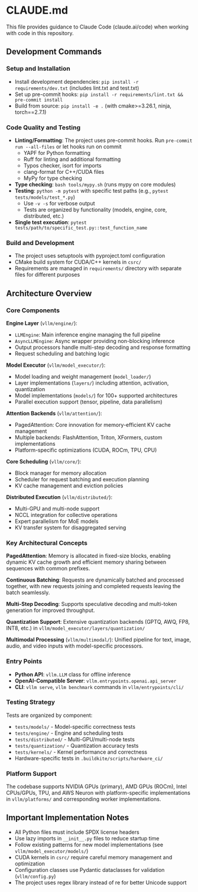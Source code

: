 # CLAUDE.md

This file provides guidance to Claude Code (claude.ai/code) when working with code in this repository.

## Development Commands

### Setup and Installation
- Install development dependencies: `pip install -r requirements/dev.txt` (includes lint.txt and test.txt)
- Set up pre-commit hooks: `pip install -r requirements/lint.txt && pre-commit install`
- Build from source: `pip install -e .` (with cmake>=3.26.1, ninja, torch==2.7.1)

### Code Quality and Testing
- **Linting/Formatting**: The project uses pre-commit hooks. Run `pre-commit run --all-files` or let hooks run on commit
  - YAPF for Python formatting
  - Ruff for linting and additional formatting 
  - Typos checker, isort for imports
  - clang-format for C++/CUDA files
  - MyPy for type checking
- **Type checking**: `bash tools/mypy.sh` (runs mypy on core modules)
- **Testing**: `python -m pytest` with specific test paths (e.g., `pytest tests/models/test_*.py`)
  - Use `-v -s` for verbose output
  - Tests are organized by functionality (models, engine, core, distributed, etc.)
- **Single test execution**: `pytest tests/path/to/specific_test.py::test_function_name`

### Build and Development
- The project uses setuptools with pyproject.toml configuration
- CMake build system for CUDA/C++ kernels in `csrc/`
- Requirements are managed in `requirements/` directory with separate files for different purposes

## Architecture Overview

### Core Components

**Engine Layer** (`vllm/engine/`):
- `LLMEngine`: Main inference engine managing the full pipeline
- `AsyncLLMEngine`: Async wrapper providing non-blocking inference
- Output processors handle multi-step decoding and response formatting
- Request scheduling and batching logic

**Model Executor** (`vllm/model_executor/`):
- Model loading and weight management (`model_loader/`)
- Layer implementations (`layers/`) including attention, activation, quantization
- Model implementations (`models/`) for 100+ supported architectures
- Parallel execution support (tensor, pipeline, data parallelism)

**Attention Backends** (`vllm/attention/`):
- PagedAttention: Core innovation for memory-efficient KV cache management
- Multiple backends: FlashAttention, Triton, XFormers, custom implementations
- Platform-specific optimizations (CUDA, ROCm, TPU, CPU)

**Core Scheduling** (`vllm/core/`):
- Block manager for memory allocation
- Scheduler for request batching and execution planning
- KV cache management and eviction policies

**Distributed Execution** (`vllm/distributed/`):
- Multi-GPU and multi-node support
- NCCL integration for collective operations
- Expert parallelism for MoE models
- KV transfer system for disaggregated serving

### Key Architectural Concepts

**PagedAttention**: Memory is allocated in fixed-size blocks, enabling dynamic KV cache growth and efficient memory sharing between sequences with common prefixes.

**Continuous Batching**: Requests are dynamically batched and processed together, with new requests joining and completed requests leaving the batch seamlessly.

**Multi-Step Decoding**: Supports speculative decoding and multi-token generation for improved throughput.

**Quantization Support**: Extensive quantization backends (GPTQ, AWQ, FP8, INT8, etc.) in `vllm/model_executor/layers/quantization/`

**Multimodal Processing** (`vllm/multimodal/`): Unified pipeline for text, image, audio, and video inputs with model-specific processors.

### Entry Points

- **Python API**: `vllm.LLM` class for offline inference
- **OpenAI-Compatible Server**: `vllm.entrypoints.openai.api_server` 
- **CLI**: `vllm serve`, `vllm benchmark` commands in `vllm/entrypoints/cli/`

### Testing Strategy

Tests are organized by component:
- `tests/models/` - Model-specific correctness tests
- `tests/engine/` - Engine and scheduling tests  
- `tests/distributed/` - Multi-GPU/multi-node tests
- `tests/quantization/` - Quantization accuracy tests
- `tests/kernels/` - Kernel performance and correctness
- Hardware-specific tests in `.buildkite/scripts/hardware_ci/`

### Platform Support

The codebase supports NVIDIA GPUs (primary), AMD GPUs (ROCm), Intel CPUs/GPUs, TPU, and AWS Neuron with platform-specific implementations in `vllm/platforms/` and corresponding worker implementations.

## Important Implementation Notes

- All Python files must include SPDX license headers
- Use lazy imports in `__init__.py` files to reduce startup time
- Follow existing patterns for new model implementations (see `vllm/model_executor/models/`)
- CUDA kernels in `csrc/` require careful memory management and optimization
- Configuration classes use Pydantic dataclasses for validation (`vllm/config.py`)
- The project uses regex library instead of re for better Unicode support